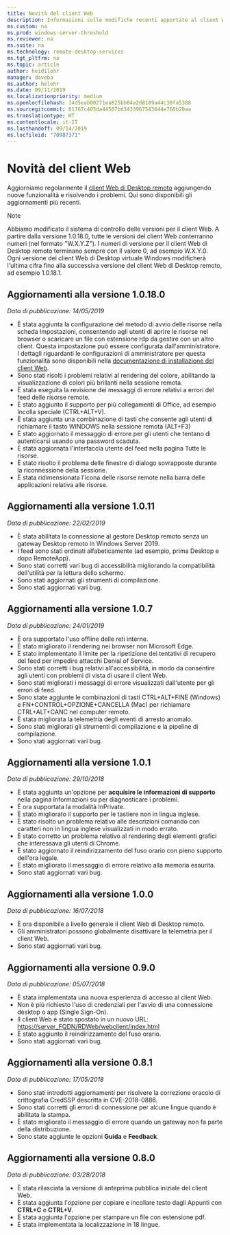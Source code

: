 ```yaml
---
title: Novità del client Web
description: Informazioni sulle modifiche recenti apportate al client Web di Desktop remoto
ms.custom: na
ms.prod: windows-server-threshold
ms.reviewer: na
ms.suite: na
ms.technology: remote-desktop-services
ms.tgt_pltfrm: na
ms.topic: article
author: heidilohr
manager: daveba
ms.author: helohr
ms.date: 09/11/2019
ms.localizationpriority: medium
ms.openlocfilehash: 14d5eab00271ea825bb84a2d8189a44c38fa5388
ms.sourcegitcommit: 61767c405da44507bd3433967543644e760b20aa
ms.translationtype: HT
ms.contentlocale: it-IT
ms.lasthandoff: 09/14/2019
ms.locfileid: "70987371"
---
```

# <a name="whats-new-in-the-web-client"></a>Novità del client Web

Aggiorniamo regolarmente il [client Web di Desktop remoto](remote-desktop-web-client.md) aggiungendo nuove funzionalità e risolvendo i problemi. Qui sono disponibili gli aggiornamenti più recenti.

> [!NOTE]
> Abbiamo modificato il sistema di controllo delle versioni per il client Web. A partire dalla versione 1.0.18.0, tutte le versioni del client Web conterranno numeri (nel formato "W.X.Y.Z"). I numeri di versione per il client Web di Desktop remoto terminano sempre con il valore 0, ad esempio W.X.Y.0. Ogni versione del client Web di Desktop virtuale Windows modificherà l'ultima cifra fino alla successiva versione del client Web di Desktop remoto, ad esempio 1.0.18.1.

## <a name="updates-for-version-10180"></a>Aggiornamenti alla versione 1.0.18.0
*Data di pubblicazione: 14/05/2019*

- È stata aggiunta la configurazione del metodo di avvio delle risorse nella scheda Impostazioni, consentendo agli utenti di aprire le risorse nel browser o scaricare un file con estensione rdp da gestire con un altro client. Questa impostazione può essere configurata dall'amministratore. I dettagli riguardanti le configurazioni di amministratore per questa funzionalità sono disponibili nella [documentazione di installazione del client Web](remote-desktop-web-client-admin.md).
- Sono stati risolti i problemi relativi al rendering del colore, abilitando la visualizzazione di colori più brillanti nella sessione remota.
- È stata eseguita la revisione dei messaggi di errore relativi a errori del feed delle risorse remote. 
- È stato aggiunto il supporto per più collegamenti di Office, ad esempio Incolla speciale (CTRL+ALT+V).
- È stata aggiunta una combinazione di tasti che consente agli utenti di richiamare il tasto WINDOWS nella sessione remota (ALT+F3)
- È stato aggiornato il messaggio di errore per gli utenti che tentano di autenticarsi usando una password scaduta.
- È stata aggiornata l'interfaccia utente del feed nella pagina Tutte le risorse.
- È stato risolto il problema delle finestre di dialogo sovrapposte durante la riconnessione della sessione.
- È stata ridimensionata l'icona delle risorse remote nella barra delle applicazioni relativa alle risorse.

## <a name="updates-for-version-1011"></a>Aggiornamenti alla versione 1.0.11
*Data di pubblicazione: 22/02/2019*

- È stata abilitata la connessione al gestore Desktop remoto senza un gateway Desktop remoto in Windows Server 2019.
- I feed sono stati ordinati alfabeticamente (ad esempio, prima Desktop e dopo RemoteApp).
- Sono stati corretti vari bug di accessibilità migliorando la compatibilità dell'utilità per la lettura dello schermo.
- Sono stati aggiornati gli strumenti di compilazione.
- Sono stati aggiornati vari bug.

## <a name="updates-for-version-107"></a>Aggiornamenti alla versione 1.0.7
*Data di pubblicazione: 24/01/2019*

- È ora supportato l'uso offline delle reti interne.
- È stato migliorato il rendering nei browser non Microsoft Edge.
- È stato implementato il limite per la ripetizione dei tentativi di recupero del feed per impedire attacchi Denial of Service.
- Sono stati corretti i bug relativi all'accessibilità, in modo da consentire agli utenti con problemi di vista di usare il client Web.
- Sono stati migliorati i messaggi di errore visualizzati dall'utente per gli errori di feed.
- Sono state aggiunte le combinazioni di tasti CTRL+ALT+FINE (Windows) e FN+CONTROL+OPZIONE+CANCELLA (Mac) per richiamare CTRL+ALT+CANC nel computer remoto.
- È stata migliorata la telemetria degli eventi di arresto anomalo.
- Sono stati migliorati gli strumenti di compilazione e la pipeline di compilazione.
- Sono stati aggiornati vari bug.

## <a name="updates-for-version-101"></a>Aggiornamenti alla versione 1.0.1
*Data di pubblicazione: 29/10/2018*

- È stata aggiunta un'opzione per **acquisire le informazioni di supporto** nella pagina Informazioni su per diagnosticare i problemi.
- È ora supportata la modalità InPrivate.
- È stato migliorato il supporto per le tastiere non in lingua inglese.
- È stato risolto un problema relativo alle descrizioni comando con caratteri non in lingua inglese visualizzati in modo errato.
- È stato corretto un problema relativo al rendering degli elementi grafici che interessava gli utenti di Chrome.
- È stato aggiornato il reindirizzamento del fuso orario con pieno supporto dell'ora legale.
- È stato migliorato il messaggio di errore relativo alla memoria esaurita.
- Sono stati aggiornati vari bug.

## <a name="updates-for-version-100"></a>Aggiornamenti alla versione 1.0.0
*Data di pubblicazione: 16/07/2018*

- È ora disponibile a livello generale il client Web di Desktop remoto.
- Gli amministratori possono globalmente disattivare la telemetria per il client Web.
- Sono stati aggiornati vari bug.

## <a name="updates-for-version-090"></a>Aggiornamenti alla versione 0.9.0
*Data di pubblicazione: 05/07/2018*

- È stata implementata una nuova esperienza di accesso al client Web.
- Non è più richiesto l'uso di credenziali per l'avvio di una connessione desktop o app (Single Sign-On).
- Il client Web è stato spostato in un nuovo URL: <https://server_FQDN/RDWeb/webclient/index.html>
- È stato aggiunto il reindirizzamento del fuso orario.
- Sono stati aggiornati vari bug.

## <a name="updates-for-version-081"></a>Aggiornamenti alla versione 0.8.1
*Data di pubblicazione: 17/05/2018*

- Sono stati introdotti aggiornamenti per risolvere la correzione oracolo di crittografia CredSSP descritta in CVE-2018-0886.
- Sono stati corretti gli errori di connessione per alcune lingue quando è abilitata la stampa.
- È stato migliorato il messaggio di errore quando un gateway non fa parte della distribuzione.
- Sono state aggiunte le opzioni **Guida** e **Feedback**.

## <a name="updates-for-version-080"></a>Aggiornamenti alla versione 0.8.0
*Data di pubblicazione: 03/28/2018*

- È stata rilasciata la versione di anteprima pubblica iniziale del client Web.
- È stata aggiunta l'opzione per copiare e incollare testo dagli Appunti con **CTRL+C** e **CTRL+V**.
- È stata aggiunta l'opzione per stampare un file con estensione pdf.
- È stata implementata la localizzazione in 18 lingue.
 

